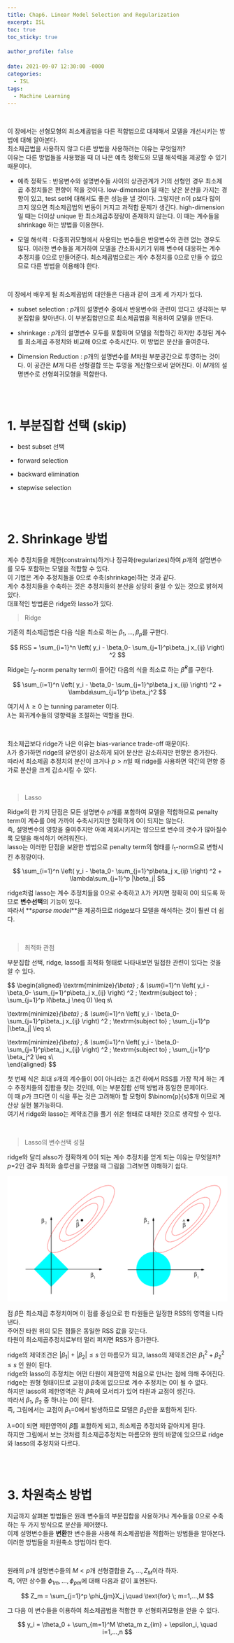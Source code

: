 ```yaml
---
title: Chap6. Linear Model Selection and Regularization
excerpt: ISL 
toc: true
toc_sticky: true

author_profile: false

date: 2021-09-07 12:30:00 -0000
categories: 
  - ISL 
tags:
  - Machine Learning
---
```


<br>

이 장에서는 선형모형의 최소제곱법을 다른 적합법으로 대체해서 모델을 개선시키는 방법에 대해 알아본다. <br>
최소제곱법을 사용하지 않고 다른 방법을 사용하려는 이유는 무엇일까? <br>
이유는 다른 방법들을 사용했을 때 더 나은 예측 정확도와 모델 해석력을 제공할 수 있기 때문이다.

- 예측 정확도 : 반응변수와 설명변수들 사이의 상관관계가 거의 선형인 경우 최소제곱 추정치들은 편향이 적을 것이다. low-dimension 일 때는 낮은 분산을 가지는 경향이 있고, test set에 대해서도 좋은 성능을 낼 것이다. 그렇지만 n이 p보다 많이 크지 않으면 최소제곱법의 변동이 커지고 과적합 문제가 생긴다. high-dimension일 때는 더이상 unique 한 최소제곱추정량이 존재하지 않는다. 이 때는 계수들을 shrinkage 하는 방법을 이용한다.

- 모델 해석력 : 다중회귀모형에서 사용되는 변수들은 반응변수와 관련 없는 경우도 많다. 이러한 변수들을 제거하여 모델을 간소화시키기 위해 변수에 대응하는 계수 추정치를 0으로 만들어준다. 최소제곱법으로는 계수 추정치를 0으로 만들 수 없으므로 다른 방법을 이용해야 한다.

<br>

이 장에서 배우게 될 최소제곱법의 대안들은 다음과 같이 크게 세 가지가 있다.

- subset selection : $p$개의 설명변수 중에서 반응변수와 관련이 있다고 생각하는 부분집합을 찾아낸다. 이 부분집합만으로 최소제곱법을 적용하여 모델을 만든다.

- shrinkage : $p$개의 설명변수 모두를 포함하며 모델을 적합하긴 하지만 추정된 계수를 최소제곱 추정치와 비교해 0으로 수축시킨다. 이 방법은 분산을 줄여준다.

- Dimension Reduction : $p$개의 설명변수를 $M$차원 부분공간으로 투영하는 것이다. 이 공간은 $M$개 다른 선형결합 또는 투영을 계산함으로써 얻어진다. 이 $M$개의 설명변수로 선형회귀모형을 적합한다.

<br>
<br>

# 1. 부분집합 선택 (skip)

- best subset 선택

- forward selection

- backward elimination

- stepwise selection


<br>
<br>

# 2. Shrinkage 방법

계수 추정치들을 제한(constraints)하거나 정규화(regularizes)하여 $p$개의 설명변수를 모두 포함하는 모델을 적합할 수 있다. <br>
이 기법은 계수 추정치들을 0으로 수축(shrinkage)하는 것과 같다. <br>
계수 추정치들을 수축하는 것은 추정치들의 분산을 상당히 줄일 수 있는 것으로 밝혀져 있다. <br>
대표적인 방법론은 ridge와 lasso가 있다.

> Ridge

기존의 최소제곱법은 다음 식을 최소로 하는 $\beta_1, ..., \beta_p$를 구한다.

$$
RSS = \sum_{i=1}^n \left( y_i - \beta_0- \sum_{j=1}^p\beta_j x_{ij} \right) ^2
$$

Ridge는 $l_2$-norm penalty term이 들어간 다음의 식을 최소로 하는 $\hat{\beta}^R$를 구한다.

$$
\sum_{i=1}^n \left( y_i - \beta_0- \sum_{j=1}^p\beta_j x_{ij} \right) ^2 + \lambda\sum_{j=1}^p \beta_j^2
$$

여기서 $\lambda \geq 0$ 는 tunning parameter 이다. <br>
$\lambda$는 회귀계수들의 영향력을 조절하는 역할을 한다. <br>

<br>

최소제곱보다 ridge가 나은 이유는 bias-variance trade-off 때문이다. <br>
$\lambda$가 증가하면 ridge의 유연성이 감소하게 되어 분산은 감소하지만 편향은 증가한다. <br>
따라서 최소제곱 추정치의 분산이 크거나 $p > n$일 때 ridge를 사용하면 약간의 편향 증가로 분산을 크게 감소시킬 수 있다.

<br>

> Lasso

Ridge의 한 가지 단점은 모든 설명변수 $p$개를 포함하여 모델을 적합하므로 penalty term이 계수를 0에 가까이 수축시키지만 정확하게 0이 되지는 않는다. <br>
즉, 설명변수의 영향을 줄여주지만 아예 제외시키지는 않으므로 변수의 갯수가 많아질수록 모델을 해석하기 어려워진다. <br>
lasso는 이러한 단점을 보완한 방법으로 penalty term의 형태를 $l_1$-norm으로 변형시킨 추정량이다.

$$
\sum_{i=1}^n \left( y_i - \beta_0- \sum_{j=1}^p\beta_j x_{ij} \right) ^2 + \lambda\sum_{j=1}^p |\beta_j|
$$

ridge처럼 lasso는 계수 추정치들을 0으로 수축하고 $\lambda$가 커지면 정확히 0이 되도록 하므로 **변수선택**의 기능이 있다. <br>
따라서 **$sparse \; model$**을 제공하므로 ridge보다 모델을 해석하는 것이 훨씬 더 쉽다. <br>

<br>

> 최적화 관점

부분집합 선택, ridge, lasso를 최적화 형태로 나타내보면 밀접한 관련이 있다는 것을 알 수 있다.

$$
\begin{aligned}
\textrm{minimize}_{\beta} \; & \sum_{i=1}^n \left( y_i - \beta_0- \sum_{j=1}^p\beta_j x_{ij} \right) ^2 \; 
\textrm{subject to} \;  \sum_{j=1}^p I(\beta_j \neq 0) \leq s\\

\textrm{minimize}_{\beta} \; & \sum_{i=1}^n \left( y_i - \beta_0- \sum_{j=1}^p\beta_j x_{ij} \right) ^2 \; 
\textrm{subject to} \;  \sum_{j=1}^p |\beta_j| \leq s\\

\textrm{minimize}_{\beta} \; & \sum_{i=1}^n \left( y_i - \beta_0- \sum_{j=1}^p\beta_j x_{ij} \right) ^2 \; 
\textrm{subject to} \;  \sum_{j=1}^p \beta_j^2 \leq s\\  
\end{aligned}
$$

첫 번째 식은 최대 $s$개의 계수들이 0이 아니라는 조건 하에서 RSS를 가장 작게 하는 계수 추정치들의 집합을 찾는 것인데, 이는 부분집합 선택 방법과 동일한 문제이다. <br>
이 때 $p$가 크다면 이 식을 푸는 것은 고려해야 할 모형이 $\binom{p}{s}$개 이므로 계산상 실현 불가능하다. <br>
여기서 ridge와 lasso는 제약조건을 풀기 쉬운 형태로 대체한 것으로 생각할 수 있다.

<br>

> Lasso의 변수선택 성질

ridge와 달리 alsso가 정확하게 0이 되는 계수 추정치를 얻게 되는 이유는 무엇일까? <br>
$p$=2인 경우 최적화 솔루션을 구했을 때 그림을 그려보면 이해하기 쉽다.


![](2021-09-07-15-11-13.png)

점 $\hat{\beta}$은 최소제곱 추정치이며 이 점를 중심으로 한 타원들은 일정한 RSS의 영역을 나타낸다. <br>
주어진 타원 위의 모든 점들은 동일한 RSS 값을 갖는다. <br>
타원이 최소제곱추정치로부터 멀리 퍼지면 RSS가 증가한다. <br>

ridge의 제약조건은 $|\beta_1|+|\beta_2| \leq s$ 인 마름모가 되고, lasso의 제약조건은 $\beta_1^2+\beta_2^2 \leq s$ 인 원이 된다. <br>
ridge와 lasso의 추정치는 어떤 타원이 제한영역 처음으로 만나는 점에 의해 주어진다. <br>
ridge는 원형 형태이므로 교점이 $\beta$축에 없으므로 계수 추정치는 0이 될 수 없다. <br>
하지만 lasso의 제한영역은 각 $\beta$축에 모서리가 있어 타원과 교점이 생긴다. <br>
따라서 $\beta_1$, $\beta_2$ 중 하나는 0이 된다. <br>
즉, 그림에서는 교점이 $\beta_1$=0에서 발생하므로 모델은 $\beta_2$만을 포함하게 된다. <br>

$\lambda$=0이 되면 제한영역이 $\hat{\beta}$를 포함하게 되고, 최소제곱 추정치와 같아지게 된다. <br>
하지만 그림에서 보는 것처럼 최소제곱추정치는 마름모와 원의 바깥에 있으므로 ridge와 lasso의 추정치와 다르다. 

<br>
<br>

# 3. 차원축소 방법

지금까지 살펴본 방법들은 원래 변수들의 부분집합을 사용하거나 계수들을 0으로 수축하는 두 가지 방식으로 분산을 제어했다. <br>
이제 설명변수들을 **변환**한 변수들을 사용해 최소제곱법을 적합하는 방법들을 알아본다. <br>
이러한 방법들을 차원축소 방법이라 한다.

<br>

원래의 $p$개 설명변수들의 $M < p$개 선형결합을 $Z_1, ...,Z_M$이라 하자. <br>
즉, 어떤 상수들 $\phi_{1m},...,\phi_{pm}$에 대해 다음과 같이 표현된다.

$$
Z_m = \sum_{j=1}^p \phi_{jm}X_j \quad \text{for} \; m=1,...,M
$$

그 다음 이 변수들을 이용하여 최소제곱법을 적합한 후 선형회귀모형을 얻을 수 있다.

$$
y_i = \theta_0 + \sum_{m=1}^M \theta_m z_{im} + \epsilon_i, \quad i=1,...,n
$$